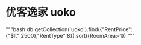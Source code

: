 # 优客逸家 uoko

"""bash
db.getCollection('uoko').find({"RentPrice":{"$lt":2500},"RentType":8}).sort({RoomArea:-1})
"""